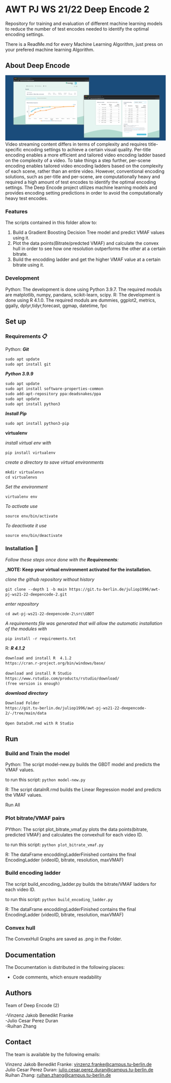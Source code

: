 # AWT PJ WS 21/22 Deep Encode 2

Repository for training and evaluation of different machine learning models to reduce the number of test encodes needed to identify the optimal encoding settings.

There is a ReadMe.md for every Machine Learning Algorithm, just press on your prefered machine learning Algorithm.

## About Deep Encode
![](docs/images/DeepEncode.png)
Video streaming content differs in terms of complexity and requires title-specific encoding settings to achieve a certain visual quality. Per-title encoding enables a more efficient and tailored video encoding ladder based on the complexity of a video. To take things a step further, per-scene encoding enables tailored video encoding ladders based on the complexity of each scene, rather than an entire video. However, conventional encoding solutions, such as per-title and per-scene, are computationally heavy and required a high amount of test encodes to identify the optimal encoding settings. The Deep Encode project utilizes machine learning models and provides encoding setting predictions in order to avoid the computationally heavy test encodes.

### Features
The scripts contained in this folder allow to:

1. Build a Gradient Boosting Decision Tree model and predict VMAF values using it.
2. Plot the data points(Bitrate/predcted VMAF) and calculate the convex hull in order to see how one resolution outperforms the other at a certain bitrate.
3. Build the encodding ladder and get the higher VMAF value at a certain bitrate using it.

### Development
Python:
The development is done using Python 3.9.7. The required moduls are matplotlib, numpy, pandans, scikit-learn, scipy.
R:
The development is done using R 4.1.0. The required moduls are dummies, ggplot2, metrics, ggally, dplyr,tidyr,forecast, ggmap, datetime, fpc
## Set up
### Requirements 📋
Python:
_**Git**_

```
sudo apt update
sudo apt install git
```

_**Python 3.9.9**_
```
sudo apt update
sudo apt install software-properties-common
sudo add-apt-repository ppa:deadsnakes/ppa
sudo apt update
sudo apt install python3
```
_**Install Pip**_
```
sudo apt install python3-pip
```

**virtualenv**

_install virtual env with_
```
pip install virtualenv
```

_create a directory to save virtual environments_
```
mkdir virtualenvs
cd virtualenvs
```

_Set the environment_
```
virtualenv env
```

_To activate use_
```
source env/bin/activate
```

_To deactivate it use_
```
source env/bin/deactivate
```
### Installation 🔧

_Follow these steps once done with the **Requirements**:_

_**NOTE: Keep your virtual environment activated for the installation.**


_clone the github repository without history_

```
git clone --depth 1 -b main https://git.tu-berlin.de/juliop1996/awt-pj-ws21-22-deepencode-2.git
```

_enter repository_

```
cd awt-pj-ws21-22-deepencode-2\src\GBDT
```




_A requirements file was generated that will allow the automatic installation of the modules with_

```
pip install -r requirements.txt
```
R:
_**R 4.1.2**_
```
download and install R  4.1.2
https://cran.r-project.org/bin/windows/base/

download and install R Studio
https://www.rstudio.com/products/rstudio/download/ 
(free version is enough)

```

_**download directory**_
```
Download Folder 
https://git.tu-berlin.de/juliop1996/awt-pj-ws21-22-deepencode-2/-/tree/main/data

Open DataInR.rmd with R Studio

```

## Run
### Build and Train the model
Python:
The script model-new.py builds the GBDT model and predicts the VMAF values.

to run this script:
`python model-new.py` 

R:
The script dataInR.rmd builds the Linear Regression model and predicts the VMAF values.

Run All 
### Plot bitrate/VMAF pairs
PYthon:
The script plot_bitrate_vmaf.py plots the data points(bitrate, predicted VMAF) and calculates the convexhull for each video ID.

to run this script:
`python plot_bitrate_vmaf.py`

R:
The dataFrame encoddingLadderFinished contains the final EncodingLadder (videoID, bitrate, resolution, maxVMAF)
### Build encoding ladder
The script build_encoding_ladder.py builds the bitrate/VMAF ladders for each video ID.

to run this script:
`python build_encoding_ladder.py`

R:
The dataFrame encoddingLadderFinished contains the final EncodingLadder (videoID, bitrate, resolution, maxVMAF)

### Convex hull ###

The ConvexHull Graphs are saved as .png in the Folder.  

## Documentation
The Documentation is distributed in the following places:


- Code comments, which ensure readability


## Authors

Team of Deep Encode (2)

-Vinzenz Jakob Benedikt Franke\
-Julio Cesar Perez Duran\
-Ruihan Zhang

## Contact

The team is available by the following emails:

Vinzenz Jakob Benedikt Franke: vinzenz.franke@campus.tu-berlin.de\
Julio Cesar Perez Duran: julio.cesar.perez.duran@campus.tu-berlin.de\
Ruihan Zhang: ruihan.zhang@campus.tu-berlin.de
